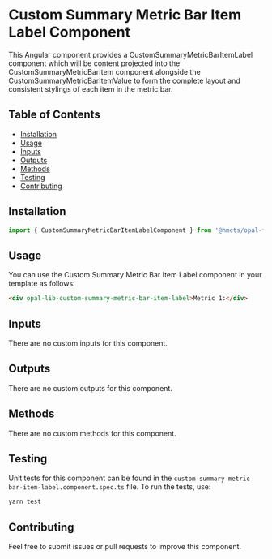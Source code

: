 # Custom Summary Metric Bar Item Label Component

This Angular component provides a CustomSummaryMetricBarItemLabel component which will be content projected into the CustomSummaryMetricBarItem component alongside the CustomSummaryMetricBarItemValue to form the complete layout and consistent stylings of each item in the metric bar.

## Table of Contents

- [Installation](#installation)
- [Usage](#usage)
- [Inputs](#inputs)
- [Outputs](#outputs)
- [Methods](#methods)
- [Testing](#testing)
- [Contributing](#contributing)

## Installation

```typescript
import { CustomSummaryMetricBarItemLabelComponent } from '@hmcts/opal-frontend-common/components/custom/custom-summary-metric-bar/custom-summary-metric-bar-item/custom-summary-metric-bar-item-label';
```

## Usage

You can use the Custom Summary Metric Bar Item Label component in your template as follows:

```html
<div opal-lib-custom-summary-metric-bar-item-label>Metric 1:</div>
```

## Inputs

There are no custom inputs for this component.

## Outputs

There are no custom outputs for this component.

## Methods

There are no custom methods for this component.

## Testing

Unit tests for this component can be found in the `custom-summary-metric-bar-item-label.component.spec.ts` file. To run the tests, use:

```bash
yarn test
```

## Contributing

Feel free to submit issues or pull requests to improve this component.
